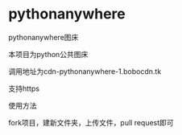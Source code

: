 # pythonanywhere
pythonanywhere图床

本项目为python公共图床

调用地址为cdn-pythonanywhere-1.bobocdn.tk

支持https

使用方法

fork项目，建新文件夹，上传文件，pull request即可
